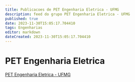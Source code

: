 ```yaml
---
title: Publicacoes de PET Engenharia Eletrica - UFMG 
description: feed do grupo PET Engenharia Eletrica - UFMG
published: true
date: 2023-11-30T15:05:17.704410
tags: Engenharias
editor: markdown
dateCreated: 2023-11-30T15:05:17.704410
---
```


# PET Engenharia Eletrica
[PET Engenharia Eletrica - UFMG](/grupo/33PETEngenhariaEletricaUFMG)
